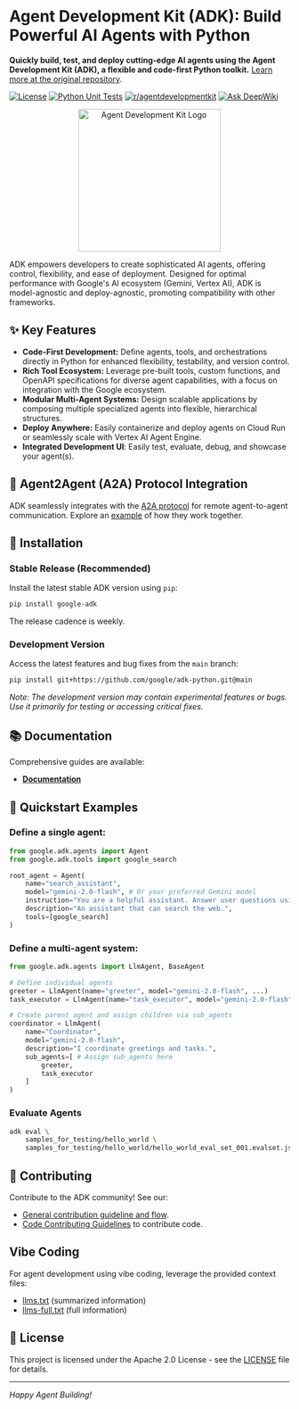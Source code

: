 # Agent Development Kit (ADK): Build Powerful AI Agents with Python

**Quickly build, test, and deploy cutting-edge AI agents using the Agent Development Kit (ADK), a flexible and code-first Python toolkit.**  [Learn more at the original repository](https://github.com/google/adk-python).

[![License](https://img.shields.io/badge/License-Apache_2.0-blue.svg)](LICENSE)
[![Python Unit Tests](https://github.com/google/adk-python/actions/workflows/python-unit-tests.yml/badge.svg)](https://github.com/google/adk-python/actions/workflows/python-unit-tests.yml)
[![r/agentdevelopmentkit](https://img.shields.io/badge/Reddit-r%2Fagentdevelopmentkit-FF4500?style=flat&logo=reddit&logoColor=white)](https://www.reddit.com/r/agentdevelopmentkit/)
[![Ask DeepWiki](https://deepwiki.com/badge.svg)](https://deepwiki.com/google/adk-python)

<div align="center">
  <img src="https://raw.githubusercontent.com/google/adk-python/main/assets/agent-development-kit.png" width="256" alt="Agent Development Kit Logo">
</div>

ADK empowers developers to create sophisticated AI agents, offering control, flexibility, and ease of deployment.  Designed for optimal performance with Google's AI ecosystem (Gemini, Vertex AI), ADK is model-agnostic and deploy-agnostic, promoting compatibility with other frameworks.

## ✨ Key Features

*   **Code-First Development:** Define agents, tools, and orchestrations directly in Python for enhanced flexibility, testability, and version control.
*   **Rich Tool Ecosystem:** Leverage pre-built tools, custom functions, and OpenAPI specifications for diverse agent capabilities, with a focus on integration with the Google ecosystem.
*   **Modular Multi-Agent Systems:** Design scalable applications by composing multiple specialized agents into flexible, hierarchical structures.
*   **Deploy Anywhere:** Easily containerize and deploy agents on Cloud Run or seamlessly scale with Vertex AI Agent Engine.
*   **Integrated Development UI**: Easily test, evaluate, debug, and showcase your agent(s).

## 🤖 Agent2Agent (A2A) Protocol Integration

ADK seamlessly integrates with the [A2A protocol](https://github.com/google-a2a/A2A/) for remote agent-to-agent communication.  Explore an [example](https://github.com/a2aproject/a2a-samples/tree/main/samples/python/agents) of how they work together.

## 🚀 Installation

### Stable Release (Recommended)

Install the latest stable ADK version using `pip`:

```bash
pip install google-adk
```

The release cadence is weekly.

### Development Version

Access the latest features and bug fixes from the `main` branch:

```bash
pip install git+https://github.com/google/adk-python.git@main
```

*Note: The development version may contain experimental features or bugs. Use it primarily for testing or accessing critical fixes.*

## 📚 Documentation

Comprehensive guides are available:

*   **[Documentation](https://google.github.io/adk-docs)**

## 🏁 Quickstart Examples

### Define a single agent:

```python
from google.adk.agents import Agent
from google.adk.tools import google_search

root_agent = Agent(
    name="search_assistant",
    model="gemini-2.0-flash", # Or your preferred Gemini model
    instruction="You are a helpful assistant. Answer user questions using Google Search when needed.",
    description="An assistant that can search the web.",
    tools=[google_search]
)
```

### Define a multi-agent system:

```python
from google.adk.agents import LlmAgent, BaseAgent

# Define individual agents
greeter = LlmAgent(name="greeter", model="gemini-2.0-flash", ...)
task_executor = LlmAgent(name="task_executor", model="gemini-2.0-flash", ...)

# Create parent agent and assign children via sub_agents
coordinator = LlmAgent(
    name="Coordinator",
    model="gemini-2.0-flash",
    description="I coordinate greetings and tasks.",
    sub_agents=[ # Assign sub_agents here
        greeter,
        task_executor
    ]
)
```

###  Evaluate Agents

```bash
adk eval \
    samples_for_testing/hello_world \
    samples_for_testing/hello_world/hello_world_eval_set_001.evalset.json
```

## 🤝 Contributing

Contribute to the ADK community! See our:

*   [General contribution guideline and flow](https://google.github.io/adk-docs/contributing-guide/).
*   [Code Contributing Guidelines](./CONTRIBUTING.md) to contribute code.

## Vibe Coding

For agent development using vibe coding, leverage the provided context files:

*   [llms.txt](./llms.txt) (summarized information)
*   [llms-full.txt](./llms-full.txt) (full information)

## 📄 License

This project is licensed under the Apache 2.0 License - see the [LICENSE](LICENSE) file for details.

---

*Happy Agent Building!*